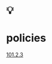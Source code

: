 # 💡
# policies

[101.2.3](https://github.com/digital-sustainability/module-eoss-ospo101/blob/main/module2/README.md#section-developing-open-source-policies)